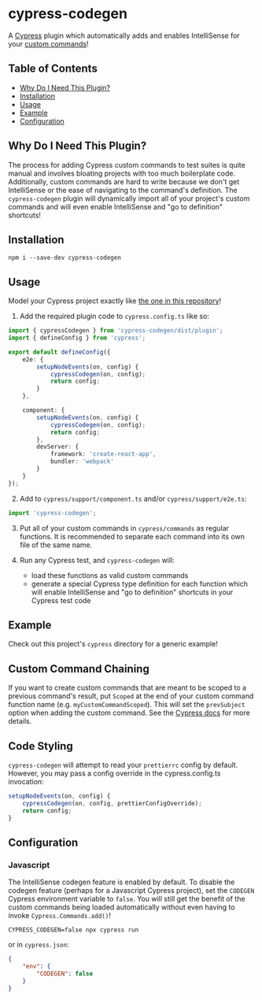 # cypress-codegen

A [Cypress](https://www.cypress.io/) plugin which automatically adds and enables IntelliSense for your [custom commands](https://docs.cypress.io/api/cypress-api/custom-commands)!

## Table of Contents

-   [Why Do I Need This Plugin?](#why-do-i-need-this-plugin)
-   [Installation](#installation)
-   [Usage](#usage)
-   [Example](#example)
-   [Configuration](#configuration)

## Why Do I Need This Plugin?

The process for adding Cypress custom commands to test suites is quite manual and involves bloating projects with too much boilerplate code.
Additionally, custom commands are hard to write because we don't get IntelliSense or the ease of navigating to the command's definition.
The `cypress-codegen` plugin will dynamically import all of your project's custom commands and will even enable IntelliSense and "go to definition" shortcuts!

## Installation

```shell
npm i --save-dev cypress-codegen
```

## Usage

Model your Cypress project exactly like [the one in this repository](cypress.config.ts)!

1. Add the required plugin code to `cypress.config.ts` like so:

```ts
import { cypressCodegen } from 'cypress-codegen/dist/plugin';
import { defineConfig } from 'cypress';

export default defineConfig({
    e2e: {
        setupNodeEvents(on, config) {
            cypressCodegen(on, config);
            return config;
        }
    },

    component: {
        setupNodeEvents(on, config) {
            cypressCodegen(on, config);
            return config;
        },
        devServer: {
            framework: 'create-react-app',
            bundler: 'webpack'
        }
    }
});
```

2. Add to `cypress/support/component.ts` and/or `cypress/support/e2e.ts`:

```ts
import 'cypress-codegen';
```

3. Put all of your custom commands in `cypress/commands` as regular functions. It is recommended to separate each command into its own file of the same name.

4. Run any Cypress test, and `cypress-codegen` will:
    - load these functions as valid custom commands
    - generate a special Cypress type definition for each function which will enable IntelliSense and "go to definition" shortcuts in your Cypress test code

## Example

Check out this project's `cypress` directory for a generic example!

## Custom Command Chaining

If you want to create custom commands that are meant to be scoped to a previous command's result, put `Scoped` at the
end of your custom command function name (e.g. `myCustomCommandScoped`). This will set the `prevSubject` option when
adding the custom command. See the [Cypress docs](https://docs.cypress.io/api/cypress-api/custom-commands#Arguments)
for more details.

## Code Styling

`cypress-codegen` will attempt to read your `prettierrc` config by default.
However, you may pass a config override in the cypress.config.ts invocation:

```ts
setupNodeEvents(on, config) {
    cypressCodegen(on, config, prettierConfigOverride);
    return config;
}
```

## Configuration

### Javascript

The IntelliSense codegen feature is enabled by default.
To disable the codegen feature (perhaps for a Javascript Cypress project), set the `CODEGEN` Cypress environment variable to `false`.
You will still get the benefit of the custom commands being loaded automatically without even having to invoke `Cypress.Commands.add()`!

```shell
CYPRESS_CODEGEN=false npx cypress run
```

or in `cypress.json`:

```json
{
    "env": {
        "CODEGEN": false
    }
}
```
